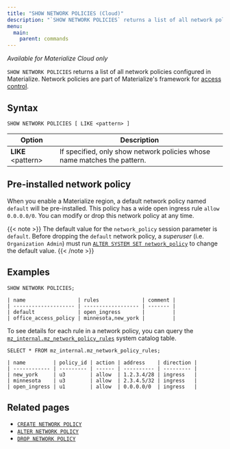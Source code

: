 ```yaml
---
title: "SHOW NETWORK POLICIES (Cloud)"
description: "`SHOW NETWORK POLICIES` returns a list of all network policies configured in Materialize."
menu:
  main:
    parent: commands
---
```


*Available for Materialize Cloud only*

`SHOW NETWORK POLICIES` returns a list of all network policies configured in
Materialize. Network policies are part of Materialize's framework for
[access control](/security/access-control/).

## Syntax

```mzsql
SHOW NETWORK POLICIES [ LIKE <pattern> ]
```

Option                     | Description
---------------------------|------------
**LIKE** \<pattern\>       | If specified, only show network policies whose name matches the pattern.

## Pre-installed network policy

When you enable a Materialize region, a default network policy named `default`
will be pre-installed. This policy has a wide open ingress rule `allow
0.0.0.0/0`. You can modify or drop this network policy at any time.

{{< note >}}
The default value for the `network_policy` session parameter is `default`.
Before dropping the `default` network policy, a _superuser_ (i.e. `Organization
Admin`) must run [`ALTER SYSTEM SET network_policy`](/sql/alter-system-set) to
change the default value.
{{< /note >}}

## Examples

```mzsql
SHOW NETWORK POLICIES;
```
```nofmt
| name                 | rules              | comment |
| -------------------- | ------------------ | ------- |
| default              | open_ingress       |         |
| office_access_policy | minnesota,new_york |         |
```

To see details for each rule in a network policy, you can query the
[`mz_internal.mz_network_policy_rules`](/sql/system-catalog/mz_internal/#mz_network_policy_rules)
system catalog table.

```mzsql
SELECT * FROM mz_internal.mz_network_policy_rules;
```
```nofmt
| name         | policy_id | action | address    | direction |
| ------------ | --------- | ------ | ---------- | --------- |
| new_york     | u3        | allow  | 1.2.3.4/28 | ingress   |
| minnesota    | u3        | allow  | 2.3.4.5/32 | ingress   |
| open_ingress | u1        | allow  | 0.0.0.0/0  | ingress   |
```

## Related pages

- [`CREATE NETWORK POLICY`](../create-network-policy)
- [`ALTER NETWORK POLICY`](../alter-network-policy)
- [`DROP NETWORK POLICY`](../drop-network-policy)
